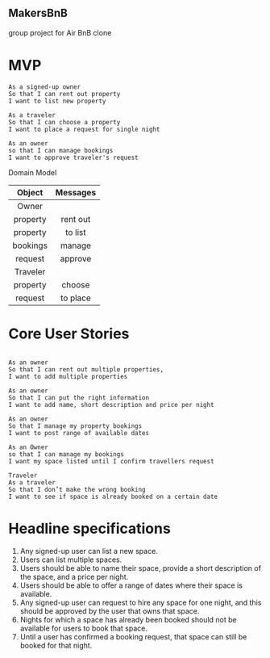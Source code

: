 ## MakersBnB
group project for Air BnB clone

# MVP

```
As a signed-up owner
So that I can rent out property
I want to list new property

As a traveler
So that I can choose a property
I want to place a request for single night

As an owner
so that I can manage bookings
I want to approve traveler's request

```
Domain Model

| Object           | Messages      |
|:----------------:|:-------------:|
|Owner             |               |
| property         | rent out      |
| property         | to list       |
| bookings         | manage        |
| request          | approve       |
| Traveler         |               |
| property         | choose        |
| request          | to place      |


# Core User Stories

```

As an owner
So that I can rent out multiple properties,
I want to add multiple properties

As an owner
So that I can put the right information
I want to add name, short description and price per night

As an owner
So that I manage my property bookings
I want to post range of available dates

As an Owner
so that I can manage my bookings
I want my space listed until I confirm travellers request

Traveler
As a traveler
So that I don’t make the wrong booking
I want to see if space is already booked on a certain date

```

# Headline specifications

1. Any signed-up user can list a new space.
2. Users can list multiple spaces.
3. Users should be able to name their space, provide a short description of the space, and a price per night.
4. Users should be able to offer a range of dates where their space is available.
5. Any signed-up user can request to hire any space for one night, and this should be approved by the user that owns that space.
6. Nights for which a space has already been booked should not be available for users to book that space.
7. Until a user has confirmed a booking request, that space can still be booked for that night.
